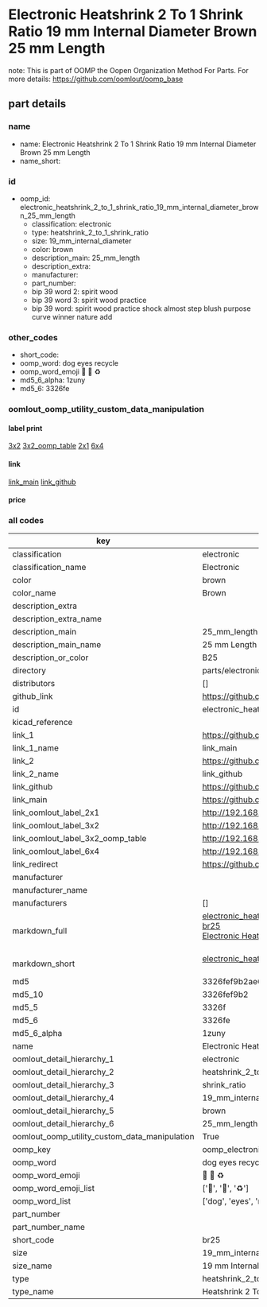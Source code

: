 # Electronic Heatshrink 2 To 1 Shrink Ratio 19 mm Internal Diameter Brown 25 mm Length  

note: This is part of OOMP the Oopen Organization Method For Parts. For more details: https://github.com/oomlout/oomp_base

##  part details
  







### name
* name: Electronic Heatshrink 2 To 1 Shrink Ratio 19 mm Internal Diameter Brown 25 mm Length
* name_short: 
### id
* oomp_id: electronic_heatshrink_2_to_1_shrink_ratio_19_mm_internal_diameter_brown_25_mm_length
  * classification: electronic
  * type: heatshrink_2_to_1_shrink_ratio
  * size: 19_mm_internal_diameter
  * color: brown
  * description_main: 25_mm_length
  * description_extra: 
  * manufacturer: 
  * part_number: 
  * bip 39 word 2: spirit wood
  * bip 39 word 3: spirit wood practice
  * bip 39 word: spirit wood practice shock almost step blush purpose curve winner nature add

### other_codes
* short_code: 
* oomp_word: dog eyes recycle
* oomp_word_emoji :dog: :eyes: :recycle:
* md5_6_alpha: 1zuny
* md5_6: 3326fe






### oomlout_oomp_utility_custom_data_manipulation
#### label print
[3x2](http://192.168.1.245:1112/?label=oomp%201zuny)
[3x2_oomp_table](http://192.168.1.108:1112/?label=oomp%201zuny)
[2x1](http://192.168.1.242:1112/?label=oomp%201zuny)
[6x4](http://192.168.1.55:1112/?label=oomp%201zuny)    

#### link

[link_main](https://github.com/oomlout/oomlout_oomp_version_1_messy/tree/main/parts/electronic_heatshrink_2_to_1_shrink_ratio_19_mm_internal_diameter_brown_25_mm_length) [link_github](https://github.com/oomlout/oomlout_oomp_version_1_messy/tree/main/parts/electronic_heatshrink_2_to_1_shrink_ratio_19_mm_internal_diameter_brown_25_mm_length)                             

#### price







### all codes 
| key | value |  
| --- | --- |  
| classification | electronic |  
| classification_name | Electronic |  
| color | brown |  
| color_name | Brown |  
| description_extra |  |  
| description_extra_name |  |  
| description_main | 25_mm_length |  
| description_main_name | 25 mm Length |  
| description_or_color | B25 |  
| directory | parts/electronic_heatshrink_2_to_1_shrink_ratio_19_mm_internal_diameter_brown_25_mm_length |  
| distributors | [] |  
| github_link | https://github.com/oomlout/oomlout_oomp_part_src/tree/main/parts/electronic_heatshrink_2_to_1_shrink_ratio_19_mm_internal_diameter_brown_25_mm_length |  
| id | electronic_heatshrink_2_to_1_shrink_ratio_19_mm_internal_diameter_brown_25_mm_length |  
| kicad_reference |  |  
| link_1 | https://github.com/oomlout/oomlout_oomp_version_1_messy/tree/main/parts/electronic_heatshrink_2_to_1_shrink_ratio_19_mm_internal_diameter_brown_25_mm_length |  
| link_1_name | link_main |  
| link_2 | https://github.com/oomlout/oomlout_oomp_version_1_messy/tree/main/parts/electronic_heatshrink_2_to_1_shrink_ratio_19_mm_internal_diameter_brown_25_mm_length |  
| link_2_name | link_github |  
| link_github | https://github.com/oomlout/oomlout_oomp_version_1_messy/tree/main/parts/electronic_heatshrink_2_to_1_shrink_ratio_19_mm_internal_diameter_brown_25_mm_length |  
| link_main | https://github.com/oomlout/oomlout_oomp_version_1_messy/tree/main/parts/electronic_heatshrink_2_to_1_shrink_ratio_19_mm_internal_diameter_brown_25_mm_length |  
| link_oomlout_label_2x1 | http://192.168.1.242:1112/?label=oomp%201zuny |  
| link_oomlout_label_3x2 | http://192.168.1.245:1112/?label=oomp%201zuny |  
| link_oomlout_label_3x2_oomp_table | http://192.168.1.108:1112/?label=oomp%201zuny |  
| link_oomlout_label_6x4 | http://192.168.1.55:1112/?label=oomp%201zuny |  
| link_redirect | https://github.com/oomlout/oomlout_oomp_version_1_messy/tree/main/parts/electronic_heatshrink_2_to_1_shrink_ratio_19_mm_internal_diameter_brown_25_mm_length |  
| manufacturer |  |  
| manufacturer_name |  |  
| manufacturers | [] |  
| markdown_full | [electronic_heatshrink_2_to_1_shrink_ratio_19_mm_internal_diameter_brown_25_mm_length](none)<br>[br25](none)<br>[Electronic Heatshrink 2 To 1 Shrink Ratio 19 Mm Internal Diameter Brown 25 Mm Length](none)<br><br> |  
| markdown_short | [electronic_heatshrink_2_to_1_shrink_ratio_19_mm_internal_diameter_brown_25_mm_length](none)<br><br> |  
| md5 | 3326fef9b2ae631355836c6552ff4e90 |  
| md5_10 | 3326fef9b2 |  
| md5_5 | 3326f |  
| md5_6 | 3326fe |  
| md5_6_alpha | 1zuny |  
| name | Electronic Heatshrink 2 To 1 Shrink Ratio 19 mm Internal Diameter Brown 25 mm Length |  
| oomlout_detail_hierarchy_1 | electronic |  
| oomlout_detail_hierarchy_2 | heatshrink_2_to_1 |  
| oomlout_detail_hierarchy_3 | shrink_ratio |  
| oomlout_detail_hierarchy_4 | 19_mm_internal_diameter |  
| oomlout_detail_hierarchy_5 | brown |  
| oomlout_detail_hierarchy_6 | 25_mm_length |  
| oomlout_oomp_utility_custom_data_manipulation | True |  
| oomp_key | oomp_electronic_heatshrink_2_to_1_shrink_ratio_19_mm_internal_diameter_brown_25_mm_length |  
| oomp_word | dog eyes recycle |  
| oomp_word_emoji | :dog: :eyes: :recycle: |  
| oomp_word_emoji_list | [':dog:', ':eyes:', ':recycle:'] |  
| oomp_word_list | ['dog', 'eyes', 'recycle'] |  
| part_number |  |  
| part_number_name |  |  
| short_code | br25 |  
| size | 19_mm_internal_diameter |  
| size_name | 19 mm Internal Diameter |  
| type | heatshrink_2_to_1_shrink_ratio |  
| type_name | Heatshrink 2 To 1 Shrink Ratio |  

